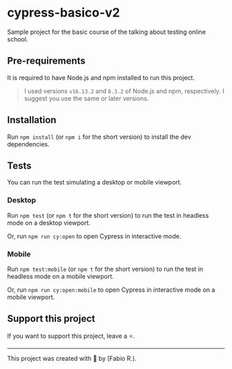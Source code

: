 # cypress-basico-v2

Sample project for the basic course of the talking about testing online school.

## Pre-requirements

It is required to have Node.js and npm installed to run this project.

> I used versions `v16.13.2` and `8.3.2` of Node.js and npm, respectively. I suggest you use the same or later versions.

## Installation

Run `npm install` (or `npm i` for the short version) to install the dev dependencies.

## Tests

You can run the test simulating a desktop or mobile viewport.

### Desktop
Run `npm test` (or `npm t` for the short version) to run the test in headless mode on a desktop viewport.

Or, run `npm run cy:open` to open Cypress in interactive mode.

### Mobile

Run `npm test:mobile` (or `npm t` for the short version) to run the test in headless mode  on a mobile viewport.

Or, run `npm run cy:open:mobile` to open Cypress in interactive mode on a mobile viewport.

## Support this project

If you want to support this project, leave a ⭐.

___

This project was created with 💚 by [Fabio R.).
